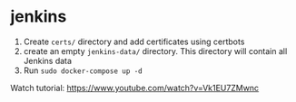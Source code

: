 # jenkins

1. Create `certs/` directory and add certificates using certbots
2. create an empty `jenkins-data/` directory. This directory will contain all Jenkins data
3. Run `sudo docker-compose up -d`

Watch tutorial: https://www.youtube.com/watch?v=Vk1EU7ZMwnc
